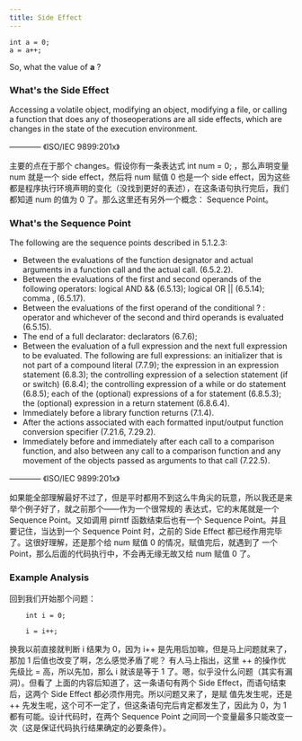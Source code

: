 ```yaml
---
title: Side Effect
---
```


>    
    int a = 0;
    a = a++;
    
So, what the value of **a** ?

### What's the Side Effect

Accessing a volatile object, modifying an object, modifying a file, or calling a function that 
does any of thoseoperations are all side effects, which are changes in the state of the execution
environment.
                                                                       
———— 《ISO/IEC 9899:201x》
    
主要的点在于那个 changes。假设你有一条表达式 int num = 0; ，那么声明变量 num 就是一个 side effect，然后将 num 赋值
0 也是一个 side effect，因为这些都是程序执行环境声明的变化（没找到更好的表述），在这条语句执行完后，我们都知道 num 
的值为 0 了。那么这里还有另外一个概念： Sequence Point。 

### What's the Sequence Point

The following are the sequence points described in 5.1.2.3:

* Between the evaluations of the function designator and actual arguments in a function call and the actual call.
  (6.5.2.2).
* Between the evaluations of the first and second operands of the following operators: logical AND && (6.5.13);
  logical OR || (6.5.14); comma , (6.5.17).
* Between the evaluations of the first operand of the conditional ? : operator and whichever of the second and 
  third operands is evaluated (6.5.15).
* The end of a full declarator: declarators (6.7.6);
* Between the evaluation of a full expression and the next full expression to be evaluated. The following are 
  full expressions: an initializer that is not part of a compound literal (7.7.9); the expression in an expression
  statement (6.8.3); the controlling expression of a selection statement (if or switch) (6.8.4); the controlling 
  expression of a while or do statement (6.8.5); each of the (optional) expressions of a for statement (6.8.5.3); 
  the (optional) expression in a return statement (6.8.6.4).
* Immediately before a library function returns (7.1.4).
* After the actions associated with each formatted input/output function conversion specifier (7.21.6, 7.29.2).
* Immediately before and immediately after each call to a comparison function, and also between any call to a
  comparison function and any movement of the objects passed as arguments to that call (7.22.5).

———— 《ISO/IEC 9899:201x》
    
如果能全部理解最好不过了，但是平时都用不到这么牛角尖的玩意，所以我还是来举个例子好了，就之前那个——作为一个很常规的
表达式，它的末尾就是一个 Sequence Point。又如调用 pirntf 函数结束后也有一个 Sequence Point。并且要记住，当达到一个 
Sequence Point 时，之前的 Side Effect 都已经作用完毕了。这很好理解，还是那个给 num 赋值 0 的情况，赋值完后，就遇到了
一个 Point，那么后面的代码执行中，不会再无缘无故又给 num 赋值 0 了。

### Example Analysis

回到我们开始那个问题：

    	
    	int i = 0;
    	
    	i = i++;

换我以前直接就判断 i 结果为 0，因为 i++ 是先用后加嘛，但是马上问题就来了，那加 1 后值也改变了啊，怎么感觉矛盾了呢？
有人马上指出，这里 ++ 的操作优先级比 = 高，所以先加，那么 i 就该是等于 1 了。嗯，似乎没什么问题（其实有漏洞）。但看了
上面的内容后知道了，这一条语句有两个 Side Effect，而语句结束后，这两个 Side Effect 都必须作用完。所以问题又来了，是赋
值先发生呢，还是 ++ 先发生呢，这个可不一定了，但这条语句完后肯定都发生了，因此为 0，为 1 都有可能。设计代码时，在两个
Sequence Point 之间同一个变量最多只能改变一次（这是保证代码执行结果确定的必要条件）。

